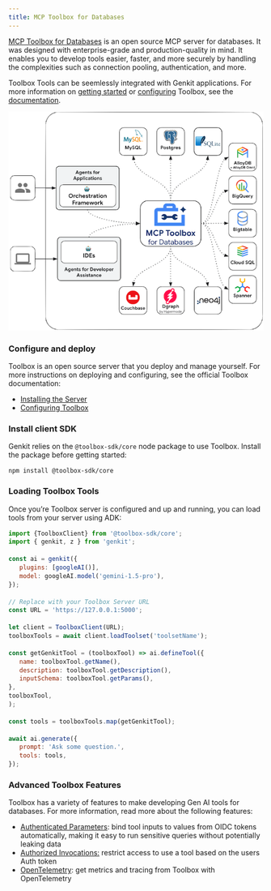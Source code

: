 ```yaml
---
title: MCP Toolbox for Databases
---
```


[MCP Toolbox for Databases](https://github.com/googleapis/genai-toolbox) is an open source MCP server for databases. It was designed with enterprise-grade and production-quality in mind. It enables you to develop tools easier, faster, and more securely by handling the complexities such as connection pooling, authentication, and more.

Toolbox Tools can be seemlessly integrated with Genkit applications. For more
information on [getting
started](https://googleapis.github.io/genai-toolbox/getting-started/) or
[configuring](https://googleapis.github.io/genai-toolbox/getting-started/configure/)
Toolbox, see the
[documentation](https://googleapis.github.io/genai-toolbox/getting-started/introduction/).

![architecture](./assets/mcp_db_toolbox.png)

### Configure and deploy

Toolbox is an open source server that you deploy and manage yourself. For more
instructions on deploying and configuring, see the official Toolbox
documentation:

* [Installing the Server](https://googleapis.github.io/genai-toolbox/getting-started/introduction/#installing-the-server)
* [Configuring Toolbox](https://googleapis.github.io/genai-toolbox/getting-started/configure/)

### Install client SDK

Genkit relies on the `@toolbox-sdk/core` node package to use Toolbox. Install the
package before getting started:

```shell
npm install @toolbox-sdk/core
```

### Loading Toolbox Tools

Once you’re Toolbox server is configured and up and running, you can load tools
from your server using ADK:

```javascript
import {ToolboxClient} from '@toolbox-sdk/core';
import { genkit, z } from 'genkit';

const ai = genkit({
   plugins: [googleAI()],
   model: googleAI.model('gemini-1.5-pro'),
});

// Replace with your Toolbox Server URL
const URL = 'https://127.0.0.1:5000';

let client = ToolboxClient(URL);
toolboxTools = await client.loadToolset('toolsetName');

const getGenkitTool = (toolboxTool) => ai.defineTool({
   name: toolboxTool.getName(),
   description: toolboxTool.getDescription(),
   inputSchema: toolboxTool.getParams(),
},
toolboxTool,
);

const tools = toolboxTools.map(getGenkitTool);

await ai.generate({
   prompt: 'Ask some question.',
   tools: tools,
});
```

### Advanced Toolbox Features

Toolbox has a variety of features to make developing Gen AI tools for databases.
For more information, read more about the following features:

* [Authenticated Parameters](https://googleapis.github.io/genai-toolbox/resources/tools/#authenticated-parameters): bind tool inputs to values from OIDC tokens automatically, making it easy to run sensitive queries without potentially leaking data
* [Authorized Invocations:](https://googleapis.github.io/genai-toolbox/resources/tools/#authorized-invocations)  restrict access to use a tool based on the users Auth token
* [OpenTelemetry](https://googleapis.github.io/genai-toolbox/how-to/export_telemetry/): get metrics and tracing from Toolbox with OpenTelemetry